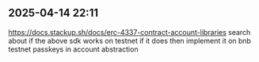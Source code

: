 ## 2025-04-14 22:11
https://docs.stackup.sh/docs/erc-4337-contract-account-libraries
search about if the above sdk works on testnet if it does then implement it on bnb testnet
passkeys in account abstraction
